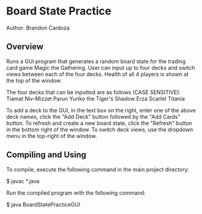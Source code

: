 # Board State Practice

Author: Brandon Cardoza

## Overview

Runs a GUi program that generates a random board state for the trading card game Magic the Gathering. User can input up to four decks
and switch views between each of the four decks. Health of all 4 players is shown at the top of the window.

The four decks that can be inputted are as follows (CASE SENSITIVE):
Tiamat
Niv-Mizzet Parun
Yuriko the Tiger's Shadow
Erza Scarlet Titania

To add a deck to the GUI, in the text box on the right, enter one of the above deck names, click the "Add Deck" button followed by the "Add Cards" button.
To refresh and create a new board state, click the "Refresh" button in the bottom right of the window.
To switch deck views, use the dropdown menu in the top-right of the window.

## Compiling and Using

To compile, execute the following command in the main project directory:

$   javac *.java

Run the compiled program with the following command:

$   java BoardStatePracticeGUI
